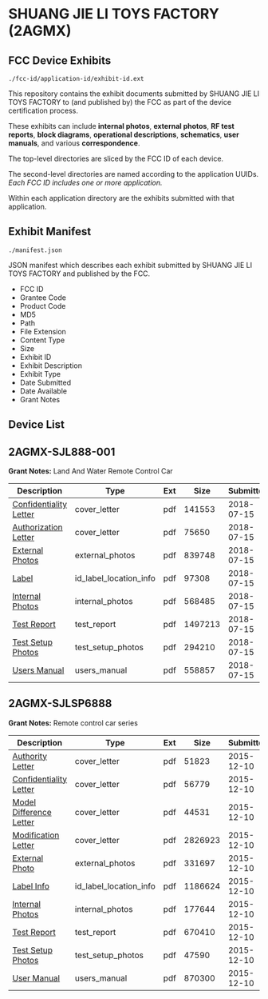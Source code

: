 # SHUANG JIE LI TOYS FACTORY (2AGMX)
## FCC Device Exhibits

```
./fcc-id/application-id/exhibit-id.ext
```

This repository contains the exhibit documents submitted by SHUANG JIE LI TOYS FACTORY to (and published by) the FCC as part of the device certification process.

These exhibits can include **internal photos**, **external photos**, **RF test reports**, **block diagrams**, **operational descriptions**, **schematics**, **user manuals**, and various **correspondence**.

The top-level directories are sliced by the FCC ID of each device.

The second-level directories are named according to the application UUIDs. *Each FCC ID includes one or more application.*

Within each application directory are the exhibits submitted with that application. 

## Exhibit Manifest

```
./manifest.json
```

JSON manifest which describes each exhibit submitted by SHUANG JIE LI TOYS FACTORY and published by the FCC.

- FCC ID
- Grantee Code
- Product Code
- MD5
- Path
- File Extension
- Content Type
- Size
- Exhibit ID
- Exhibit Description
- Exhibit Type
- Date Submitted
- Date Available
- Grant Notes

## Device List
## 2AGMX-SJL888-001
**Grant Notes:** Land And Water Remote Control Car

| Description | Type | Ext | Size | Submitted | Available |
| ----------- | ---- | --- | ---- | --------- | --------- |
| [Confidentiality Letter](2AGMX-SJL888-001/ed36e556dc8edd62c94d31298027cbd7/3924603.pdf) | cover_letter | pdf | 141553 | 2018-07-15 | 2018-07-15 |
| [Authorization Letter](2AGMX-SJL888-001/ed36e556dc8edd62c94d31298027cbd7/3924604.pdf) | cover_letter | pdf | 75650 | 2018-07-15 | 2018-07-15 |
| [External Photos](2AGMX-SJL888-001/ed36e556dc8edd62c94d31298027cbd7/3924609.pdf) | external_photos | pdf | 839748 | 2018-07-15 | 2018-07-15 |
| [Label](2AGMX-SJL888-001/ed36e556dc8edd62c94d31298027cbd7/3924613.pdf) | id_label_location_info | pdf | 97308 | 2018-07-15 | 2018-07-15 |
| [Internal Photos](2AGMX-SJL888-001/ed36e556dc8edd62c94d31298027cbd7/3924610.pdf) | internal_photos | pdf | 568485 | 2018-07-15 | 2018-07-15 |
| [Test Report](2AGMX-SJL888-001/ed36e556dc8edd62c94d31298027cbd7/3924612.pdf) | test_report | pdf | 1497213 | 2018-07-15 | 2018-07-15 |
| [Test Setup Photos](2AGMX-SJL888-001/ed36e556dc8edd62c94d31298027cbd7/3924611.pdf) | test_setup_photos | pdf | 294210 | 2018-07-15 | 2018-07-15 |
| [Users Manual](2AGMX-SJL888-001/ed36e556dc8edd62c94d31298027cbd7/3924605.pdf) | users_manual | pdf | 558857 | 2018-07-15 | 2018-07-15 |
## 2AGMX-SJLSP6888
**Grant Notes:** Remote control car series

| Description | Type | Ext | Size | Submitted | Available |
| ----------- | ---- | --- | ---- | --------- | --------- |
| [Authority Letter](2AGMX-SJLSP6888/2b2b0bb596a339656a48385989baad96/2837668.pdf) | cover_letter | pdf | 51823 | 2015-12-10 | 2015-12-10 |
| [Confidentiality Letter](2AGMX-SJLSP6888/2b2b0bb596a339656a48385989baad96/2837669.pdf) | cover_letter | pdf | 56779 | 2015-12-10 | 2015-12-10 |
| [Model Difference Letter](2AGMX-SJLSP6888/2b2b0bb596a339656a48385989baad96/2837674.pdf) | cover_letter | pdf | 44531 | 2015-12-10 | 2015-12-10 |
| [Modification Letter](2AGMX-SJLSP6888/2b2b0bb596a339656a48385989baad96/2837676.pdf) | cover_letter | pdf | 2826923 | 2015-12-10 | 2015-12-10 |
| [External Photo](2AGMX-SJLSP6888/2b2b0bb596a339656a48385989baad96/2837670.pdf) | external_photos | pdf | 331697 | 2015-12-10 | 2015-12-10 |
| [Label Info](2AGMX-SJLSP6888/2b2b0bb596a339656a48385989baad96/2837672.pdf) | id_label_location_info | pdf | 1186624 | 2015-12-10 | 2015-12-10 |
| [Internal Photos](2AGMX-SJLSP6888/2b2b0bb596a339656a48385989baad96/2837671.pdf) | internal_photos | pdf | 177644 | 2015-12-10 | 2015-12-10 |
| [Test Report](2AGMX-SJLSP6888/2b2b0bb596a339656a48385989baad96/2837679.pdf) | test_report | pdf | 670410 | 2015-12-10 | 2015-12-10 |
| [Test Setup Photos](2AGMX-SJLSP6888/2b2b0bb596a339656a48385989baad96/2837680.pdf) | test_setup_photos | pdf | 47590 | 2015-12-10 | 2015-12-10 |
| [User Manual](2AGMX-SJLSP6888/2b2b0bb596a339656a48385989baad96/2837681.pdf) | users_manual | pdf | 870300 | 2015-12-10 | 2015-12-10 |
